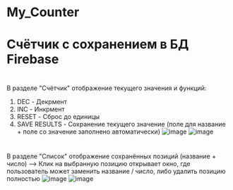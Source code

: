 # My_Counter
# Счётчик с сохранением в БД Firebase
#
В разделе "Счётчик" отображение текущего значения и функций:
1) DEC - Декрмент
2) INC - Инкрмент
3) RESET - Сброс до единицы
4) SAVE RESULTS - Сохранение текущего значение (поле для название + поле со значение заполнено автоматически)
![image](https://user-images.githubusercontent.com/106300285/226564760-6d640077-b484-47f3-ae8c-e4577911ea55.png)
![image](https://user-images.githubusercontent.com/106300285/226564787-6f2df8e4-bbbe-4c87-a34c-31452ddba502.png)
#
В разделе "Список" отображение сохранённых позиций (название + число)
--> Клик на выбранную позицию открывает окно, где пользователь может заменить название / число, либо удалить позицию полностью
![image](https://user-images.githubusercontent.com/106300285/226564832-059ae805-ef43-447a-ae26-23f35ec9abac.png)
![image](https://user-images.githubusercontent.com/106300285/226564853-6cabb9a1-ab92-46bc-b8c9-9a2a5737bbe1.png)

